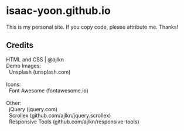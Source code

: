 # isaac-yoon.github.io
This is my personal site. If you copy code, please attribute me. Thanks! </br>

## Credits
HTML and CSS | @ajlkn </br>
Demo Images:</br>
&nbsp; Unsplash (unsplash.com) </br>
</br>
Icons: </br>
&nbsp; Font Awesome (fontawesome.io) </br>
</br>
Other: </br>
&nbsp; jQuery (jquery.com) </br>
&nbsp; Scrollex (github.com/ajlkn/jquery.scrollex) </br>
&nbsp; Responsive Tools (github.com/ajlkn/responsive-tools) </br>
